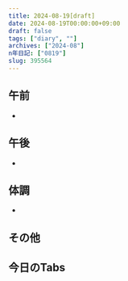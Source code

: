 ```yaml
---
title: 2024-08-19[draft]
date: 2024-08-19T00:00:00+09:00
draft: false
tags: ["diary", ""]
archives: ["2024-08"]
n年日記: ["0819"]
slug: 395564
---
```

## 午前
- 
## 午後
- 
## 体調
- 
## その他
## 今日のTabs